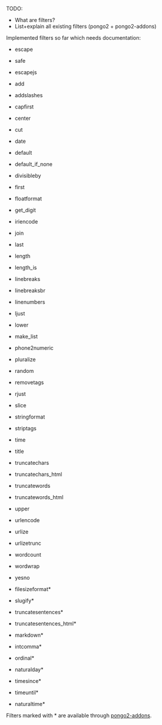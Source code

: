 TODO:

* What are filters?
* List+explain all existing filters (pongo2 + pongo2-addons)

Implemented filters so far which needs documentation:

* escape
* safe
* escapejs
* add
* addslashes
* capfirst
* center
* cut
* date
* default
* default_if_none
* divisibleby
* first
* floatformat
* get_digit
* iriencode
* join
* last
* length
* length_is
* linebreaks
* linebreaksbr
* linenumbers
* ljust
* lower
* make_list
* phone2numeric
* pluralize
* random
* removetags
* rjust
* slice
* stringformat
* striptags
* time
* title
* truncatechars
* truncatechars_html
* truncatewords
* truncatewords_html
* upper
* urlencode
* urlize
* urlizetrunc
* wordcount
* wordwrap
* yesno

* filesizeformat*
* slugify*
* truncatesentences*
* truncatesentences_html*
* markdown*
* intcomma*
* ordinal*
* naturalday*
* timesince*
* timeuntil*
* naturaltime*

Filters marked with * are available through [pongo2-addons](https://github.com/njkhanh/pongo2-addons).